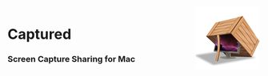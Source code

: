 <img align="right" src="/Captured/Assets.xcassets/AppIcon.appiconset/icon_128x128.png?raw=true" />

# Captured
### Screen Capture Sharing for Mac

